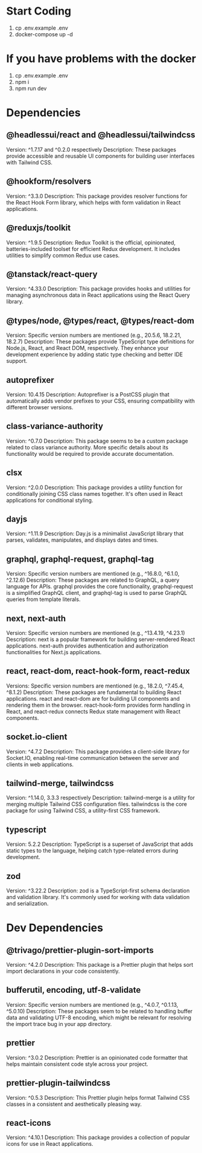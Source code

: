 # Start Coding
1. cp .env.example .env
2. docker-compose up -d

# If you have problems with the docker 
1. cp .env.example .env
2. npm i
3. npm run dev

# Dependencies
## @headlessui/react and @headlessui/tailwindcss
Version: ^1.7.17 and ^0.2.0 respectively
Description: These packages provide accessible and reusable UI components for building user interfaces with Tailwind CSS.

## @hookform/resolvers
Version: ^3.3.0
Description: This package provides resolver functions for the React Hook Form library, which helps with form validation in React applications.

## @reduxjs/toolkit
Version: ^1.9.5
Description: Redux Toolkit is the official, opinionated, batteries-included toolset for efficient Redux development. It includes utilities to simplify common Redux use cases.

## @tanstack/react-query
Version: ^4.33.0
Description: This package provides hooks and utilities for managing asynchronous data in React applications using the React Query library.

## @types/node, @types/react, @types/react-dom
Version: Specific version numbers are mentioned (e.g., 20.5.6, 18.2.21, 18.2.7)
Description: These packages provide TypeScript type definitions for Node.js, React, and React DOM, respectively. They enhance your development experience by adding static type checking and better IDE support.

## autoprefixer
Version: 10.4.15
Description: Autoprefixer is a PostCSS plugin that automatically adds vendor prefixes to your CSS, ensuring compatibility with different browser versions.

## class-variance-authority
Version: ^0.7.0
Description: This package seems to be a custom package related to class variance authority. More specific details about its functionality would be required to provide accurate documentation.

## clsx
Version: ^2.0.0
Description: This package provides a utility function for conditionally joining CSS class names together. It's often used in React applications for conditional styling.

## dayjs
Version: ^1.11.9
Description: Day.js is a minimalist JavaScript library that parses, validates, manipulates, and displays dates and times.

## graphql, graphql-request, graphql-tag
Version: Specific version numbers are mentioned (e.g., ^16.8.0, ^6.1.0, ^2.12.6)
Description: These packages are related to GraphQL, a query language for APIs. graphql provides the core functionality, graphql-request is a simplified GraphQL client, and graphql-tag is used to parse GraphQL queries from template literals.

## next, next-auth
Version: Specific version numbers are mentioned (e.g., ^13.4.19, ^4.23.1)
Description: next is a popular framework for building server-rendered React applications. next-auth provides authentication and authorization functionalities for Next.js applications.

## react, react-dom, react-hook-form, react-redux
Versions: Specific version numbers are mentioned (e.g., 18.2.0, ^7.45.4, ^8.1.2)
Description: These packages are fundamental to building React applications. react and react-dom are for building UI components and rendering them in the browser. react-hook-form provides form handling in React, and react-redux connects Redux state management with React components.

## socket.io-client
Version: ^4.7.2
Description: This package provides a client-side library for Socket.IO, enabling real-time communication between the server and clients in web applications.

## tailwind-merge, tailwindcss
Version: ^1.14.0, 3.3.3 respectively
Description: tailwind-merge is a utility for merging multiple Tailwind CSS configuration files. tailwindcss is the core package for using Tailwind CSS, a utility-first CSS framework.

## typescript
Version: 5.2.2
Description: TypeScript is a superset of JavaScript that adds static types to the language, helping catch type-related errors during development.

## zod
Version: ^3.22.2
Description: zod is a TypeScript-first schema declaration and validation library. It's commonly used for working with data validation and serialization.

# Dev Dependencies

## @trivago/prettier-plugin-sort-imports
Version: ^4.2.0
Description: This package is a Prettier plugin that helps sort import declarations in your code consistently.

## bufferutil, encoding, utf-8-validate
Version: Specific version numbers are mentioned (e.g., ^4.0.7, ^0.1.13, ^5.0.10)
Description: These packages seem to be related to handling buffer data and validating UTF-8 encoding, which might be relevant for resolving the import trace bug in your app directory.

## prettier
Version: ^3.0.2
Description: Prettier is an opinionated code formatter that helps maintain consistent code style across your project.

## prettier-plugin-tailwindcss
Version: ^0.5.3
Description: This Prettier plugin helps format Tailwind CSS classes in a consistent and aesthetically pleasing way.

## react-icons
Version: ^4.10.1
Description: This package provides a collection of popular icons for use in React applications.
